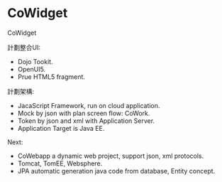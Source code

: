 # CoWidget
CoWidget

計劃整合UI:
- Dojo Tookit.
- OpenUI5.
- Prue HTML5 fragment.

計劃架構:
- JacaScript Framework, run on cloud application.
- Mock by json with plan screen flow: CoWork.
- Token by json and xml with Application Server.
- Application Target is Java EE.

Next:
- CoWebapp a dynamic web project, support json, xml protocols.
- Tomcat, TomEE, Websphere.
- JPA automatic generation java code from database, Entity concept.

